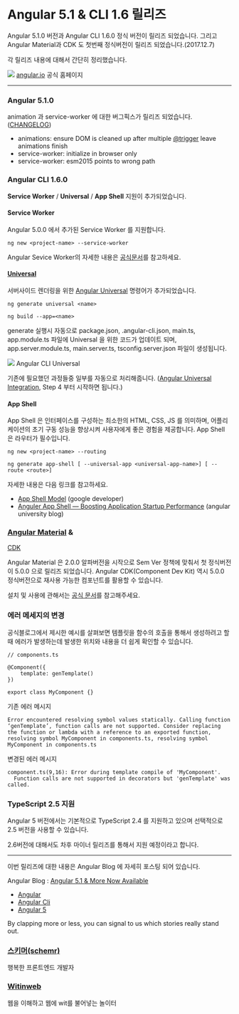 # Angular 5.1 & CLI 1.6 릴리즈

Angular 5.1.0 버전과 Angular CLI 1.6.0 정식 버전이 릴리즈 되었습니다. 그리고 Angular Material과 CDK
도 첫번째 정식버전이 릴리즈 되었습니다.(2017.12.7)

각 릴리즈 내용에 대해서 간단히 정리했습니다.

![](https://cdn-images-1.medium.com/max/1600/1*z6nHoSXNsrjN_q-y92xZeg.png)
<span class="figcaption_hack">[angular.io](https://angular.io/) 공식 홈페이지</span>

*****

### Angular 5.1.0

animation 과 service-worker 에 대한 버그픽스가 릴리즈
되었습니다.([CHANGELOG](https://github.com/angular/angular/blob/master/CHANGELOG.md))

* animations: ensure DOM is cleaned up after multiple
[@trigger](https://github.com/trigger) leave animations finish
* service-worker: initialize in browser only
* service-worker: esm2015 points to wrong path

### Angular CLI 1.6.0

**Service Worker** / **Universal** / **App Shell** 지원이 추가되었습니다.

#### Service Worker

Angular 5.0.0 에서 추가된 Service Worker 를 지원합니다.

    ng new <project-name> --service-worker

Angular Sevice Worker의 자세한 내용은
[공식문서](https://angular.io/guide/service-worker-intro)를 참고하세요.

#### [Universal](https://universal.angular.io/)

서버사이드 렌더링을 위한 [Angular Universal](https://universal.angular.io/) 명령어가 추가되었습니다.

    ng generate universal <name>

    ng build --app=<name>

generate 실행시 자동으로 package.json, .angular-cli.json, main.ts, app.module.ts 파일에
Universal 을 위한 코드가 업데이트 되며, app.server.module.ts, main.server.ts,
tsconfig.server.json 파일이 생성됩니다.

![](https://cdn-images-1.medium.com/max/1600/1*Dz33mCNddgM6zf5tvcbhiA.png)
<span class="figcaption_hack">Angular CLI Universal</span>

기존에 필요했던 과정들중 일부를 자동으로 처리해줍니다. ([Angular Universal
Integration](https://github.com/angular/angular-cli/wiki/stories-universal-rendering),
Step 4 부터 시작하면 됩니다.)

#### App Shell

App Shell 은 인터페이스를 구성하는 최소한의 HTML, CSS, JS 를 의미하며, 어플리케이션의 초기 구동 성능을 향상시켜 사용자에게
좋은 경험을 제공합니다. App Shell 은 라우터가 필수입니다.

    ng new <project-name> --routing

    ng generate app-shell [ --universal-app <universal-app-name>] [ --route <route>]

자세한 내용은 다음 링크를 참고하세요.

* [App Shell
Model](https://developers.google.com/web/fundamentals/architecture/app-shell)
(google developer)
* [Anguler App Shell — Boosting Application Startup
Performance](https://blog.angular-university.io/angular-app-shell/) (angular
university blog)

### [Angular Material](https://material.angular.io/) &
[CDK](https://material.angular.io/cdk/categories)

Angular Material 은 2.0.0 알파버전을 시작으로 Sem Ver 정책에 맞춰서 첫 정식버전이 5.0.0 으로 릴리즈 되었습니다.
Angular CDK(Component Dev Kit) 역시 5.0.0 정식버전으로 재사용 가능한 컴포넌트를 활용할 수 있습니다.


설치 및 사용에 관해서는 [공식 문서](https://material.angular.io/guide/getting-started)를
참고해주세요.

### 에러 메세지의 변경

공식블로그에서 제시한 예시를 살펴보면 템플릿을 함수의 호출을 통해서 생성하려고 할때 에러가 발생하는데 발생한 위치와 내용을 더 쉽게 확인할 수
있습니다.

    // components.ts

    @Component({  
        template: genTemplate()
    })

    export class MyComponent {}

기존 에러 메시지

    Error encountered resolving symbol values statically. Calling function ‘genTemplate’, function calls are not supported. Consider replacing the function or lambda with a reference to an exported function, resolving symbol MyComponent in components.ts, resolving symbol MyComponent in components.ts

변경된 에러 메시지

    component.ts(9,16): Error during template compile of 'MyComponent'.
      Function calls are not supported in decorators but 'genTemplate' was called.

### TypeScript 2.5 지원

Angular 5 버전에서는 기본적으로 TypeScript 2.4 를 지원하고 있으며 선택적으로 2.5 버전을 사용할 수 있습니다.


2.6버전에 대해서도 차후 마이너 릴리즈를 통해서 지원 예정이라고 합니다.

*****

이번 릴리즈에 대한 내용은 Angular Blog 에 자세히 포스팅 되어 있습니다.

Angular Blog : [Angular 5.1 & More Now
Available](https://blog.angular.io/angular-5-1-more-now-available-27d372f5eb4e)

* [Angular](https://medium.com/tag/angular?source=post)
* [Angular Cli](https://medium.com/tag/angular-cli?source=post)
* [Angular 5](https://medium.com/tag/angular-5?source=post)

By clapping more or less, you can signal to us which stories really stand out.

### [스키머(schemr)](https://medium.com/@schemr)

행복한 프론트엔드 개발자

### [Witinweb](https://medium.com/witinweb?source=footer_card)

웹을 이해하고 웹에 wit를 불어넣는 놀이터
